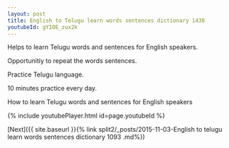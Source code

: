```yaml
---
layout: post
title: English to Telugu learn words sentences dictionary 1438 
youtubeId: gYIOE_zux2k
---
```

 
 
Helps to learn Telugu words and sentences for English speakers.

Opportunitiy to repeat the words sentences. 

Practice Telugu language. 
 
10 minutes practice every day. 
 
How to learn Telugu words and sentences for English speakers 
 
{% include youtubePlayer.html id=page.youtubeId %}
 
 
[Next]({{ site.baseurl }}{% link  split2/_posts/2015-11-03-English to telugu learn words sentences dictionary 1093 .md%})
 

